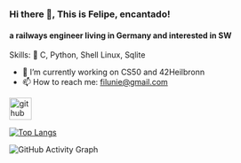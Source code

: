 ### Hi there 👋, This is Felipe, encantado!
####  a railways engineer living in Germany and  interested in SW

Skills: 👀 C, Python, Shell Linux, Sqlite

- 🔭 I’m currently working on CS50 and 42Heilbronn 
- 📫 How to reach me: filunie@gmail.com 


[<img src='https://cdn.jsdelivr.net/npm/simple-icons@3.0.1/icons/github.svg' alt='github' height='40'>](https://github.com/filunieto)  

[![Top Langs](https://github-readme-stats.vercel.app/api/top-langs/?username=filunieto)](https://github.com/anuraghazra/github-readme-stats)

![GitHub Activity Graph](https://activity-graph.herokuapp.com/graph?username=filunieto)  

